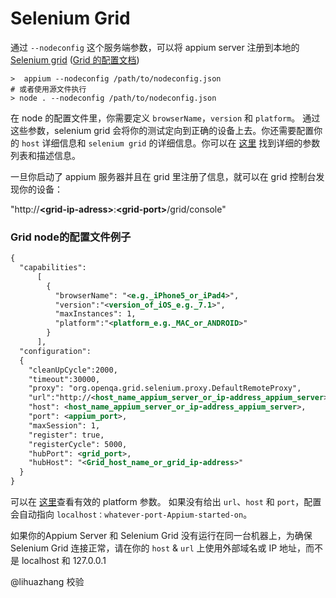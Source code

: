 # Selenium Grid

通过 `--nodeconfig` 这个服务端参数，可以将 appium server 注册到本地的 [Selenium grid](https://code.google.com/p/selenium/wiki/Grid2) ([Grid 的配置文档](http://docs.seleniumhq.org/docs/07_selenium_grid.jsp)) 

```center
>  appium --nodeconfig /path/to/nodeconfig.json
# 或者使用源文件执行
> node . --nodeconfig /path/to/nodeconfig.json
```

在 node 的配置文件里，你需要定义 `browserName`，`version` 和 `platform`。
通过这些参数，selenium grid 会将你的测试定向到正确的设备上去。你还需要配置你的 `host` 详细信息和
`selenium grid` 的详细信息。你可以在 <a href="http://code.google.com/p/selenium/source/browse/java/server/src/org/openqa/grid/common/defaults/GridParameters.properties">这里</a> 找到详细的参数列表和描述信息。

一旦你启动了 appium 服务器并且在 grid 里注册了信息，就可以在 grid 控制台发现你的设备：

"http://**\<grid-ip-adress\>**:**\<grid-port\>**/grid/console"

### Grid node的配置文件例子

```xml
{
  "capabilities":
      [
        {
          "browserName": "<e.g._iPhone5_or_iPad4>",
          "version":"<version_of_iOS_e.g._7.1>",
          "maxInstances": 1,
          "platform":"<platform_e.g._MAC_or_ANDROID>"
        }
      ],
  "configuration":
  {
    "cleanUpCycle":2000,
    "timeout":30000,
    "proxy": "org.openqa.grid.selenium.proxy.DefaultRemoteProxy",
    "url":"http://<host_name_appium_server_or_ip-address_appium_server>:<appium_port>/wd/hub",
    "host": <host_name_appium_server_or_ip-address_appium_server>,
    "port": <appium_port>,
    "maxSession": 1,
    "register": true,
    "registerCycle": 5000,
    "hubPort": <grid_port>,
    "hubHost": "<Grid_host_name_or_grid_ip-address>"
  }
}
```

可以在 <a href="http://selenium.googlecode.com/git/docs/api/java/org/openqa/selenium/Platform.html">这里</a>查看有效的 platform 参数。
如果没有给出 `url`、`host` 和 `port`，配置会自动指向 `localhost：whatever-port-Appium-started-on`。

如果你的Appium Server 和 Selenium Grid 没有运行在同一台机器上，为确保 Selenium Grid 连接正常，请在你的 `host` & `url` 上使用外部域名或 IP 地址，而不是 localhost 和 127.0.0.1


@lihuazhang 校验